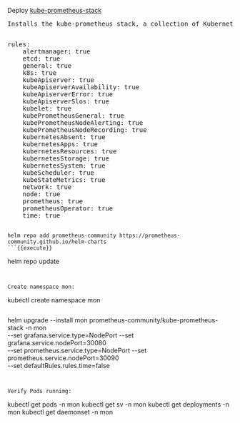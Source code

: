 
Deploy [kube-prometheus-stack](https://github.com/prometheus-community/helm-charts/tree/main/charts/kube-prometheus-stack)

 <pre class="file">
Installs the kube-prometheus stack, a collection of Kubernetes manifests, Grafana dashboards, and Prometheus rules combined with documentation and scripts to provide easy to operate end-to-end Kubernetes cluster monitoring with Prometheus using the Prometheus Operator.
 </pre>


<pre class="file">
rules:
    alertmanager: true
    etcd: true
    general: true
    k8s: true
    kubeApiserver: true
    kubeApiserverAvailability: true
    kubeApiserverError: true
    kubeApiserverSlos: true
    kubelet: true
    kubePrometheusGeneral: true
    kubePrometheusNodeAlerting: true
    kubePrometheusNodeRecording: true
    kubernetesAbsent: true
    kubernetesApps: true
    kubernetesResources: true
    kubernetesStorage: true
    kubernetesSystem: true
    kubeScheduler: true
    kubeStateMetrics: true
    network: true
    node: true
    prometheus: true
    prometheusOperator: true
    time: true
 </pre>

 
``` 
helm repo add prometheus-community https://prometheus-community.github.io/helm-charts
```{{execute}}

``` 
helm repo update
```{{execute}}


Create namespace mon:
``` 
kubectl create namespace mon
```{{execute}}

``` 
helm upgrade --install mon prometheus-community/kube-prometheus-stack -n mon \
--set grafana.service.type=NodePort --set grafana.service.nodePort=30080 \
--set prometheus.service.type=NodePort --set prometheus.service.nodePort=30090 \
--set defaultRules.rules.time=false
```{{execute}}


Verify Pods runnimg:
``` 
kubectl get pods -n mon
kubectl get sv -n mon
kubectl get deployments -n mon
kubectl get daemonset -n mon
```{{execute}}

